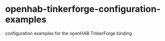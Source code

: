 # openhab-tinkerforge-configuration-examples
configuration examples for the openHAB TinkerForge binding 
